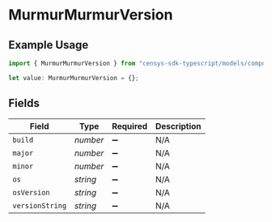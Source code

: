 # MurmurMurmurVersion

## Example Usage

```typescript
import { MurmurMurmurVersion } from "censys-sdk-typescript/models/components";

let value: MurmurMurmurVersion = {};
```

## Fields

| Field              | Type               | Required           | Description        |
| ------------------ | ------------------ | ------------------ | ------------------ |
| `build`            | *number*           | :heavy_minus_sign: | N/A                |
| `major`            | *number*           | :heavy_minus_sign: | N/A                |
| `minor`            | *number*           | :heavy_minus_sign: | N/A                |
| `os`               | *string*           | :heavy_minus_sign: | N/A                |
| `osVersion`        | *string*           | :heavy_minus_sign: | N/A                |
| `versionString`    | *string*           | :heavy_minus_sign: | N/A                |